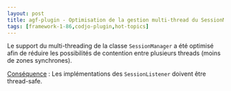 ```yaml
---
layout: post
title: agf-plugin - Optimisation de la gestion multi-thread du SessionManager
tags: [framework-1-86,codjo-plugin,hot-topics]
---
```

Le support du multi-threading de la classe ```SessionManager``` a été optimisé afin de réduire les possibilités de contention entre plusieurs threads (moins de zones synchrones).

<u>Conséquence</u> : Les implémentations des ```SessionListener``` doivent être thread-safe.
